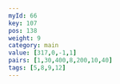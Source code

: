 ```yaml
---
myId: 66
key: 107
pos: 138
weight: 9
category: main
value: [317,0,-1,1]
pairs: [1,30,400,8,200,10,40]
tags: [5,8,9,12]
---
```

